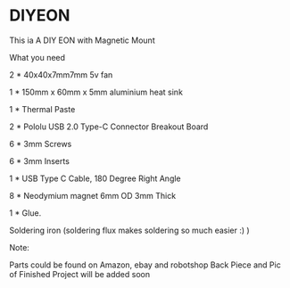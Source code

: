 # DIYEON

This ia A DIY EON with Magnetic Mount

What you need

2 *   40x40x7mm7mm 5v fan

1 *    150mm x 60mm x 5mm aluminium heat sink

1 *   Thermal Paste

2 *   Pololu USB 2.0 Type-C Connector Breakout Board

6 *   3mm Screws

6 *   3mm Inserts

1 *   USB Type C Cable, 180 Degree Right Angle

8 *  Neodymium magnet 6mm OD 3mm Thick

1 *  Glue.

Soldering iron (soldering flux makes soldering so much easier :) )

Note:

Parts could be found on Amazon, ebay and robotshop
Back Piece and Pic of Finished Project will be added soon
